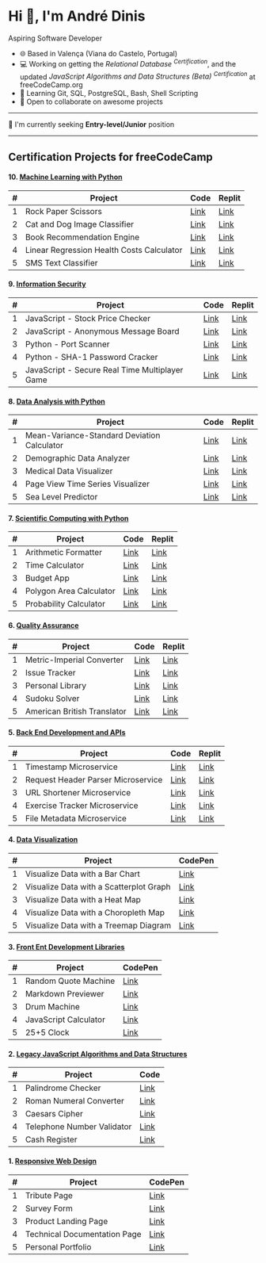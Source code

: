 Hi 👋, I'm André Dinis
=====================================================================================================================================

Aspiring Software Developer

* 🌐 Based in Valença (Viana do Castelo, Portugal)
* 💻 Working on getting the _Relational Database <sup>Certification</sup>_, and the updated _JavaScript Algorithms and Data Structures (Beta) <sup>Certification_</sup> at freeCodeCamp.org
* 🌱 Learning Git, SQL, PostgreSQL, Bash, Shell Scripting
* 🤝 Open to collaborate on awesome projects

----------------------------------------------------------------------------------------

🔎 I'm currently seeking **Entry-level/Junior** position

---

## Certification Projects for freeCodeCamp

#### 10. [Machine Learning with Python](https://www.freecodecamp.org/learn/machine-learning-with-python/)
| # | Project | Code | Replit |
| --- | --- | --- | --- |
| 1 | Rock Paper Scissors | [Link]() | [Link](https://replit.com/@andrebdinis/boilerplate-rock-paper-scissors) |
| 2 | Cat and Dog Image Classifier | [Link]() | [Link](https://github.com/andrebdinis/boilerplate-cat-and-dog-image-classifier) |
| 3 | Book Recommendation Engine | [Link]() | [Link](https://github.com/andrebdinis/boilerplate-book-recommendation-engine) |
| 4 | Linear Regression Health Costs Calculator | [Link]() | [Link](https://github.com/andrebdinis/boilerplate-linear-regression-health-costs-calculator) |
| 5 | SMS Text Classifier | [Link]() | [Link](https://github.com/andrebdinis/boilerplate-neural-network-sms-text-classifier) |

#### 9. [Information Security](https://www.freecodecamp.org/learn/information-security/)
| # | Project | Code | Replit |
| --- | --- | --- | --- |
| 1 | JavaScript - Stock Price Checker | [Link]() | [Link](https://replit.com/@andrebdinis/boilerplate-project-stockchecker) |
| 2 | JavaScript - Anonymous Message Board | [Link]() | [Link](https://replit.com/@andrebdinis/boilerplate-project-messageboard) |
| 3 | Python - Port Scanner | [Link]() | [Link](https://replit.com/@andrebdinis/boilerplate-port-scanner) |
| 4 | Python - SHA-1 Password Cracker | [Link]() | [Link](https://replit.com/@andrebdinis/boilerplate-SHA-1-password-cracker) |
| 5 | JavaScript - Secure Real Time Multiplayer Game | [Link]() | [Link](https://replit.com/@andrebdinis/boilerplate-project-secure-real-time-multiplayer-game) |

#### 8. [Data Analysis with Python](https://www.freecodecamp.org/learn/data-analysis-with-python/)
| # | Project | Code | Replit |
| --- | --- | --- | --- |
| 1 | Mean-Variance-Standard Deviation Calculator | [Link]() | [Link](https://replit.com/@andrebdinis/boilerplate-mean-variance-standard-deviation-calculator) |
| 2 | Demographic Data Analyzer | [Link]() | [Link](https://replit.com/@andrebdinis/boilerplate-demographic-data-analyzer) |
| 3 | Medical Data Visualizer | [Link]() | [Link](https://replit.com/@andrebdinis/boilerplate-medical-data-visualizer) |
| 4 | Page View Time Series Visualizer | [Link]() | [Link](https://replit.com/@andrebdinis/boilerplate-page-view-time-series-visualizer) |
| 5 | Sea Level Predictor | [Link]() | [Link](https://replit.com/@andrebdinis/boilerplate-sea-level-predictor) |

#### 7. [Scientific Computing with Python](https://www.freecodecamp.org/learn/scientific-computing-with-python/)
| # | Project | Code | Replit |
| --- | --- | --- | --- |
| 1 | Arithmetic Formatter | [Link]() | [Link](https://replit.com/@andrebdinis/boilerplate-arithmetic-formatter) |
| 2 | Time Calculator | [Link]() | [Link](https://replit.com/@andrebdinis/boilerplate-time-calculator) |
| 3 | Budget App | [Link]() | [Link](https://replit.com/@andrebdinis/boilerplate-budget-app) |
| 4 | Polygon Area Calculator | [Link]() | [Link](https://replit.com/@andrebdinis/boilerplate-polygon-area-calculator) |
| 5 | Probability Calculator | [Link]() | [Link](https://replit.com/@andrebdinis/boilerplate-probability-calculator) |

#### 6. [Quality Assurance](https://www.freecodecamp.org/learn/quality-assurance/)
| # | Project | Code | Replit |
| --- | --- | --- | --- |
| 1 | Metric-Imperial Converter | [Link]() | [Link](https://replit.com/@andrebdinis/boilerplate-project-metricimpconverter) |
| 2 | Issue Tracker | [Link]() | [Link](https://replit.com/@andrebdinis/boilerplate-project-issuetracker) |
| 3 | Personal Library | [Link]() | [Link](https://replit.com/@andrebdinis/boilerplate-project-library) |
| 4 | Sudoku Solver | [Link]() | [Link](https://replit.com/@andrebdinis/boilerplate-project-sudoku-solver) |
| 5 | American British Translator | [Link]() | [Link](https://replit.com/@andrebdinis/boilerplate-project-american-british-english-translator) |


#### 5. [Back End Development and APIs](https://www.freecodecamp.org/learn/back-end-development-and-apis/)
| # | Project | Code | Replit |
| --- | --- | --- | --- |
| 1 | Timestamp Microservice | [Link]() | [Link](https://replit.com/@andrebdinis/boilerplate-project-timestamp) |
| 2 | Request Header Parser Microservice | [Link]() | [Link](https://replit.com/@andrebdinis/boilerplate-project-headerparser) |
| 3 | URL Shortener Microservice | [Link]() | [Link](https://replit.com/@andrebdinis/boilerplate-project-urlshortener) |
| 4 | Exercise Tracker Microservice | [Link]() | [Link](https://replit.com/@andrebdinis/boilerplate-project-exercisetracker) |
| 5 | File Metadata Microservice | [Link]() | [Link](https://replit.com/@andrebdinis/boilerplate-project-filemetadata) |

#### 4. [Data Visualization](https://www.freecodecamp.org/learn/data-visualization/)
| # | Project | CodePen |
| --- | --- | --- |
| 1 | Visualize Data with a Bar Chart | [Link](https://codepen.io/andrebdinis/pen/oNEpjwm) |
| 2 | Visualize Data with a Scatterplot Graph | [Link](https://codepen.io/andrebdinis/pen/LYQdxLQ) |
| 3 | Visualize Data with a Heat Map | [Link](https://codepen.io/andrebdinis/pen/YzeLEbO) |
| 4 | Visualize Data with a Choropleth Map | [Link](https://codepen.io/andrebdinis/pen/XWZBQbX) |
| 5 | Visualize Data with a Treemap Diagram | [Link](https://codepen.io/andrebdinis/pen/RwQqLNy) |

#### 3. [Front Ent Development Libraries](https://www.freecodecamp.org/learn/front-end-development-libraries/)
| # | Project | CodePen |
| --- | --- | --- |
| 1 | Random Quote Machine | [Link](https://codepen.io/andrebdinis/pen/wvyagQN) |
| 2 | Markdown Previewer | [Link](https://codepen.io/andrebdinis/pen/JjpYXzg) |
| 3 | Drum Machine | [Link](https://codepen.io/andrebdinis/pen/xxYZQQb) |
| 4 | JavaScript Calculator | [Link](https://codepen.io/andrebdinis/pen/dydXOWm) |
| 5 | 25+5 Clock | [Link](https://codepen.io/andrebdinis/pen/WNMRJrx) |

#### 2. [Legacy JavaScript Algorithms and Data Structures](https://www.freecodecamp.org/learn/javascript-algorithms-and-data-structures/)
| # | Project | Code |
| --- | --- | --- |
| 1 | Palindrome Checker | [Link]() |
| 2 | Roman Numeral Converter | [Link]() |
| 3 | Caesars Cipher | [Link]() |
| 4 | Telephone Number Validator | [Link]() |
| 5 | Cash Register | [Link]() |

#### 1. [Responsive Web Design](https://www.freecodecamp.org/learn/2022/responsive-web-design/)
| # | Project | CodePen |
| --- | --- | --- |
| 1 | Tribute Page | [Link](https://codepen.io/andrebdinis/pen/oNpVpNw) |
| 2 | Survey Form | [Link](https://codepen.io/andrebdinis/pen/mdpojMm) |
| 3 | Product Landing Page | [Link](https://codepen.io/andrebdinis/pen/QWaoPYb) |
| 4 | Technical Documentation Page | [Link](https://codepen.io/andrebdinis/pen/rNpbGQv) |
| 5 | Personal Portfolio | [Link](https://codepen.io/andrebdinis/pen/bGaJPNg) |



<!--
**andrebdinis/andrebdinis** is a ✨ _special_ ✨ repository because its `README.md` (this file) appears on your GitHub profile.

Here are some ideas to get you started:

- 🔭 I’m currently working on ...
- 🌱 I’m currently learning ...
- 👯 I’m looking to collaborate on ...
- 🤔 I’m looking for help with ...
- 💬 Ask me about ...
- 📫 How to reach me: ...
- 😄 Pronouns: ...
- ⚡ Fun fact: ...
-->
